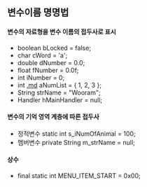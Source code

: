 ## 변수이름 명명법 ##

#### 변수의 자료형을 변수 이름의 접두사로 표시 ####

  * boolean bLocked = false;
  * char cWord = 'a';
  * double dNumber = 0.0;
  * float fNumber = 0.0f;
  * int iNumber = 0;
  * int [.md](.md) aNumList = { 1, 2, 3 };
  * String strName = "Wooram";
  * Handler hMainHandler = null;

#### 변수의 기억 영역 계층에 따른 접두사 ####
  * 정적변수 static int s\_iNumOfAnimal = 100;
  * 멤버변수 private String m\_strName = null;

#### 상수 ####
  * final static int MENU\_ITEM\_START = 0x00;